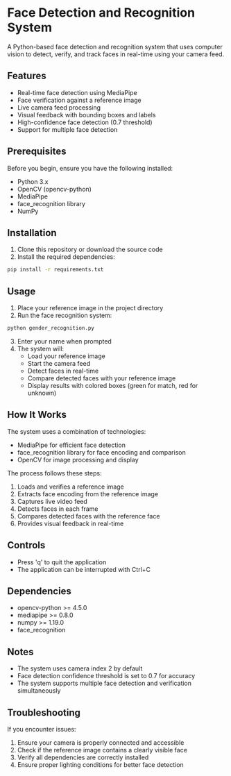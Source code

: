 # Face Detection and Recognition System

A Python-based face detection and recognition system that uses computer vision to detect, verify, and track faces in real-time using your camera feed.

## Features

- Real-time face detection using MediaPipe
- Face verification against a reference image
- Live camera feed processing
- Visual feedback with bounding boxes and labels
- High-confidence face detection (0.7 threshold)
- Support for multiple face detection

## Prerequisites

Before you begin, ensure you have the following installed:
- Python 3.x
- OpenCV (opencv-python)
- MediaPipe
- face_recognition library
- NumPy

## Installation

1. Clone this repository or download the source code
2. Install the required dependencies:
```bash
pip install -r requirements.txt
```

## Usage

1. Place your reference image in the project directory
2. Run the face recognition system:
```bash
python gender_recognition.py
```
3. Enter your name when prompted
4. The system will:
   - Load your reference image
   - Start the camera feed
   - Detect faces in real-time
   - Compare detected faces with your reference image
   - Display results with colored boxes (green for match, red for unknown)

## How It Works

The system uses a combination of technologies:
- MediaPipe for efficient face detection
- face_recognition library for face encoding and comparison
- OpenCV for image processing and display

The process follows these steps:
1. Loads and verifies a reference image
2. Extracts face encoding from the reference image
3. Captures live video feed
4. Detects faces in each frame
5. Compares detected faces with the reference face
6. Provides visual feedback in real-time

## Controls

- Press 'q' to quit the application
- The application can be interrupted with Ctrl+C

## Dependencies

- opencv-python >= 4.5.0
- mediapipe >= 0.8.0
- numpy >= 1.19.0
- face_recognition

## Notes

- The system uses camera index 2 by default
- Face detection confidence threshold is set to 0.7 for accuracy
- The system supports multiple face detection and verification simultaneously

## Troubleshooting

If you encounter issues:
1. Ensure your camera is properly connected and accessible
2. Check if the reference image contains a clearly visible face
3. Verify all dependencies are correctly installed
4. Ensure proper lighting conditions for better face detection
